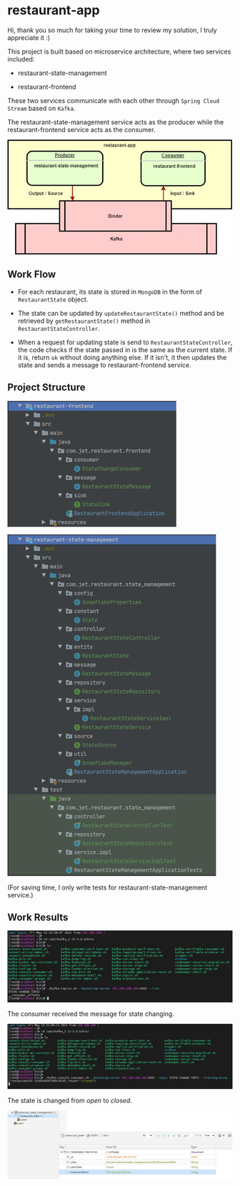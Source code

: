 # restaurant-app

Hi, thank you so much for taking your time to review my solution, I truly appreciate it :)

This project is built based on microservice architecture, where two services included:

- restaurant-state-management

- restaurant-frontend

These two services communicate with each other through `Spring Cloud Stream` based on `Kafka`.

The restaurant-state-management service acts as the producer while the restaurant-frontend service acts as the consumer.

![img](./img/stream.jpg)

## Work Flow

- For each restaurant, its state is stored in `MongoDB` in the form of `RestaurantState`  object.

- The state can be updated by `updateRestaurantState()` method and be retrieved by `getRestaurantState()` method in `RestaurantStateController`.

- When a request for updating state is send to `RestaurantStateController`, the code checks if the state passed in is the same as the current state. If it is, return `ok` without doing anything else. If it isn't, it then updates the state and sends a message to restaurant-frontend service.

## Project Structure

![img](./img/frontend-structure.jpg)

![img](./img/state-management-structure.jpg)

(For saving time, I only write tests for restaurant-state-management service.)

## Work Results

![img](./img/kafka-topic-console.jpg)

The consumer received the message for state changing.

![img](./img/kafka-consumer-console.jpg)

The state is changed from *open* to *closed*.

![img](./img/mongodb-state.jpg)

